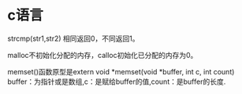 # c语言

strcmp(str1,str2) 相同返回0，不同返回1。

malloc不初始化分配的内存，calloc初始化已分配的内存为0。

memset()函数原型是extern void *memset(void *buffer, int c, int count)    
buffer：为指针或是数组,c：是赋给buffer的值,count：是buffer的长度.